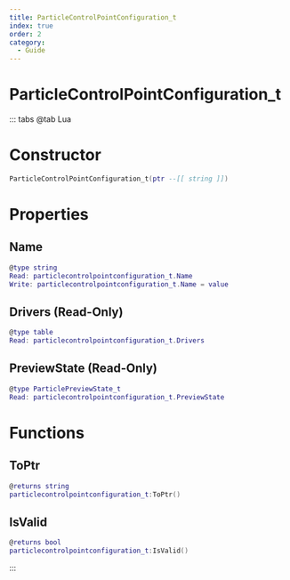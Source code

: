 ```yaml
---
title: ParticleControlPointConfiguration_t
index: true
order: 2
category:
  - Guide
---
```


# ParticleControlPointConfiguration_t

::: tabs
@tab Lua
# Constructor
```lua
ParticleControlPointConfiguration_t(ptr --[[ string ]])
```
# Properties
## Name 
```lua
@type string
Read: particlecontrolpointconfiguration_t.Name
Write: particlecontrolpointconfiguration_t.Name = value
```
## Drivers (Read-Only)
```lua
@type table
Read: particlecontrolpointconfiguration_t.Drivers
```
## PreviewState (Read-Only)
```lua
@type ParticlePreviewState_t
Read: particlecontrolpointconfiguration_t.PreviewState
```
# Functions
## ToPtr
```lua
@returns string
particlecontrolpointconfiguration_t:ToPtr()
```
## IsValid
```lua
@returns bool
particlecontrolpointconfiguration_t:IsValid()
```

:::